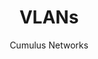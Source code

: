 ---
title: VLANs
author: Cumulus Networks
weight: 420
product: SONiC
version: 4.0
siteSlug: sonic
---